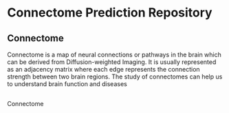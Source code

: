 # Connectome Prediction Repository

## Connectome
Connectome is a map of neural connections or pathways in the brain which can be derived from Diffusion-weighted Imaging. It is usually represented as an adjacency matrix where each edge represents the connection strength between two brain regions. The study of connectomes can help us to understand brain function and diseases

## 
Connectome
